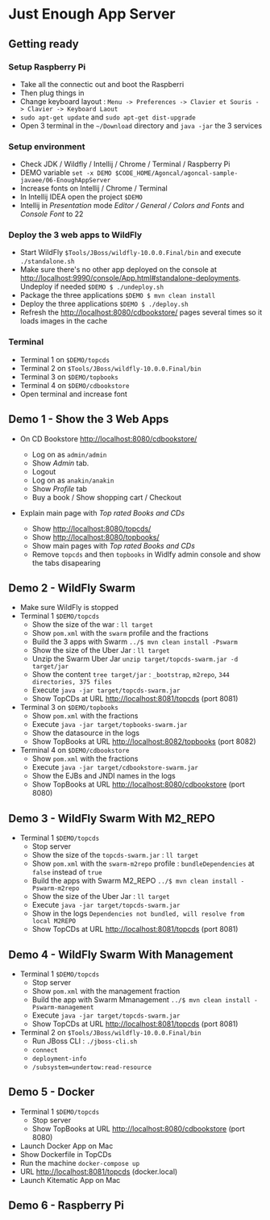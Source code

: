 # Just Enough App Server

## Getting ready

### Setup Raspberry Pi 

- Take all the connectic out and boot the Raspberri
- Then plug things in
- Change keyboard layout : `Menu -> Preferences -> Clavier et Souris -> Clavier -> Keyboard Laout`
- `sudo apt-get update` and `sudo apt-get dist-upgrade`
- Open 3 terminal in the `~/Download` directory and `java -jar` the 3 services

### Setup environment 

- Check JDK / Wildfly / Intellij / Chrome / Terminal / Raspberry Pi
- DEMO variable `set -x DEMO $CODE_HOME/Agoncal/agoncal-sample-javaee/06-EnoughAppServer`
- Increase fonts on Intellij / Chrome / Terminal
- In Intellij IDEA open the project `$DEMO`
- Intellij in _Presentation_ mode _Editor / General / Colors and Fonts_ and _Console Font_ to 22

### Deploy the 3 web apps to WildFly

- Start WildFly `$Tools/JBoss/wildfly-10.0.0.Final/bin` and execute `./standalone.sh`
- Make sure there's no other app deployed on the console at [http://localhost:9990/console/App.html#standalone-deployments](). Undeploy if needed `$DEMO $ ./undeploy.sh`
- Package the three applications `$DEMO $ mvn clean install` 
- Deploy the three applications `$DEMO $ ./deploy.sh`
- Refresh the [http://localhost:8080/cdbookstore/]() pages several times so it loads images in the cache

### Terminal

- Terminal 1 on `$DEMO/topcds`
- Terminal 2 on `$Tools/JBoss/wildfly-10.0.0.Final/bin`
- Terminal 3 on `$DEMO/topbooks`
- Terminal 4 on `$DEMO/cdbookstore`
- Open terminal and increase font

## Demo 1 - Show the 3 Web Apps

- On CD Bookstore [http://localhost:8080/cdbookstore/]() 
    - Log on as `admin/admin`
    - Show *Admin* tab.
    - Logout
    - Log on as `anakin/anakin`
    - Show *Profile* tab
    - Buy a book / Show shopping cart / Checkout

- Explain main page with *Top rated Books and CDs*
    - Show [http://localhost:8080/topcds/]()
    - Show [http://localhost:8080/topbooks/]()
    - Show main pages with *Top rated Books and CDs*
    - Remove `topcds` and then `topbooks` in Widlfy admin console and show the tabs disapearing

## Demo 2 - WildFly Swarm

- Make sure WildFly is stopped
- Terminal 1 `$DEMO/topcds`
    - Show the size of the war : `ll target`
    - Show `pom.xml` with the `swarm` profile and the fractions
    - Build the 3 apps with Swarm `../$ mvn clean install -Pswarm`
    - Show the size of the Uber Jar : `ll target`
    - Unzip the Swarm Uber Jar `unzip target/topcds-swarm.jar -d target/jar`
    - Show the content `tree target/jar` : `_bootstrap`, `m2repo`, `344 directories, 375 files`
    - Execute `java -jar target/topcds-swarm.jar`
    - Show TopCDs at URL [http://localhost:8081/topcds]() (port 8081)
- Terminal 3 on `$DEMO/topbooks`
    - Show `pom.xml` with the fractions
    - Execute `java -jar target/topbooks-swarm.jar`
    - Show the datasource in the logs
    - Show TopBooks at URL [http://localhost:8082/topbooks]() (port 8082)
- Terminal 4 on `$DEMO/cdbookstore`
    - Show `pom.xml` with the fractions
    - Execute `java -jar target/cdbookstore-swarm.jar`
    - Show the EJBs and JNDI names in the logs
    - Show TopBooks at URL [http://localhost:8080/cdbookstore]() (port 8080)
    
## Demo 3 - WildFly Swarm With M2_REPO

- Terminal 1 `$DEMO/topcds`
    - Stop server
    - Show the size of the `topcds-swarm.jar` : `ll target`
    - Show `pom.xml` with the `swarm-m2repo` profile : `bundleDependencies` at `false` instead of `true`
    - Build the apps with Swarm M2_REPO `../$ mvn clean install -Pswarm-m2repo`
    - Show the size of the Uber Jar : `ll target`
    - Execute `java -jar target/topcds-swarm.jar`
    - Show in the logs `Dependencies not bundled, will resolve from local M2REPO`
    - Show TopCDs at URL [http://localhost:8081/topcds]() (port 8081)

## Demo 4 - WildFly Swarm With Management

- Terminal 1 `$DEMO/topcds`
    - Stop server
    - Show `pom.xml` with the management fraction
    - Build the app with Swarm Mmanagement `../$ mvn clean install -Pswarm-management`
    - Execute `java -jar target/topcds-swarm.jar`
    - Show TopCDs at URL [http://localhost:8081/topcds]() (port 8081)
- Terminal 2 on `$Tools/JBoss/wildfly-10.0.0.Final/bin`
    - Run JBoss CLI : `./jboss-cli.sh`
    - `connect`
    - `deployment-info`
    - `/subsystem=undertow:read-resource`
    
## Demo 5 - Docker

- Terminal 1 `$DEMO/topcds`
    - Stop server
    - Show TopBooks at URL [http://localhost:8080/cdbookstore]() (port 8080)
- Launch Docker App on Mac
- Show Dockerfile in TopCDs
- Run the machine `docker-compose up`
- URL [http://localhost:8081/topcds]() (docker.local)
- Launch Kitematic App on Mac

## Demo 6 - Raspberry Pi

